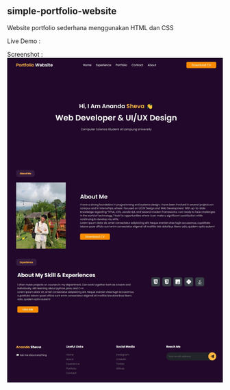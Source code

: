 ## simple-portfolio-website

Website portfolio sederhana menggunakan HTML dan CSS

Live Demo :

Screenshot :
![screenshot](Screenshot.jpg)
